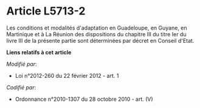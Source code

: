 # Article L5713-2

Les conditions et modalités d'adaptation en Guadeloupe, en Guyane, en Martinique et à La Réunion des dispositions du chapitre
III du titre Ier du livre III de la présente partie sont déterminées par décret en Conseil d'Etat.

**Liens relatifs à cet article**

_Modifié par_:

  - Loi n°2012-260 du 22 février 2012 - art. 1

_Codifié par_:

  - Ordonnance n°2010-1307 du 28 octobre 2010 - art. (V)
